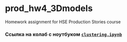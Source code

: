 # prod_hw4_3Dmodels
Homework assignment for HSE Production Stories course

### Ссылка на колаб с ноутбуком [`clustering.ipynb`](https://colab.research.google.com/drive/1VanqHBmp6bQWFlNEA7mMPGyqkhtl4Lgr?usp=sharing)
